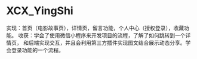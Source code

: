 # XCX_YingShi
实现：首页（电影故事页），详情页，留言功能，个人中心（授权登录），收藏功能。 收获：学会了使用微信小程序来开发项目的流程，了解了如何跳转到一个详情页， 和后端实现交互，并且会利用第三方插件实现图文结合展示动态分享。学会登录功能的一个流程。
